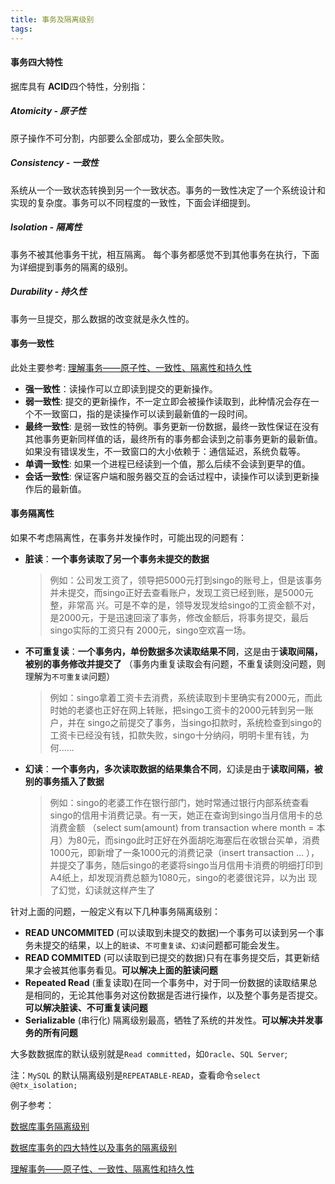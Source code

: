 ```yaml
---
title: 事务及隔离级别
tags:
---
```


#### 事务四大特性
据库具有 **ACID**四个特性，分别指：

##### Atomicity - 原子性
原子操作不可分割，内部要么全部成功，要么全部失败。

##### Consistency - 一致性
系统从一个一致状态转换到另一个一致状态。事务的一致性决定了一个系统设计和实现的复杂度。事务可以不同程度的一致性，下面会详细提到。

##### Isolation - 隔离性
事务不被其他事务干扰，相互隔离。 每个事务都感觉不到其他事务在执行，下面为详细提到事务的隔离的级别。

##### Durability - 持久性
事务一旦提交，那么数据的改变就是永久性的。

#### 事务一致性
此处主要参考: [理解事务——原子性、一致性、隔离性和持久性](http://blog.csdn.net/chosen0ne/article/details/10036775)

* **强一致性**：读操作可以立即读到提交的更新操作。
* **弱一致性**: 提交的更新操作，不一定立即会被操作读取到，此种情况会存在一个不一致窗口，指的是读操作可以读到最新值的一段时间。
* **最终一致性**: 是弱一致性的特例。事务更新一份数据，最终一致性保证在没有其他事务更新同样值的话，最终所有的事务都会读到之前事务更新的最新值。如果没有错误发生，不一致窗口的大小依赖于：通信延迟，系统负载等。
* **单调一致性**: 如果一个进程已经读到一个值，那么后续不会读到更早的值。
* **会话一致性**: 保证客户端和服务器交互的会话过程中，读操作可以读到更新操作后的最新值。

#### 事务隔离性
如果不考虑隔离性，在事务并发操作时，可能出现的问题有：
* **脏读**：**一个事务读取了另一个事务未提交的数据**
    > 例如：公司发工资了，领导把5000元打到singo的账号上，但是该事务并未提交，而singo正好去查看账户，发现工资已经到账，是5000元整，非常高 兴。可是不幸的是，领导发现发给singo的工资金额不对，是2000元，于是迅速回滚了事务，修改金额后，将事务提交，最后singo实际的工资只有 2000元，singo空欢喜一场。
* **不可重复读**：**一个事务内，单份数据多次读取结果不同**，这是由于**读取间隔，被别的事务修改并提交了** （事务内重复读取会有问题，不重复读则没问题，则理解为`不可重复读`问题）
    > 例如：singo拿着工资卡去消费，系统读取到卡里确实有2000元，而此时她的老婆也正好在网上转账，把singo工资卡的2000元转到另一账户，并在 singo之前提交了事务，当singo扣款时，系统检查到singo的工资卡已经没有钱，扣款失败，singo十分纳闷，明明卡里有钱，为 何......
* **幻读**：**一个事务内，多次读取数据的结果集合不同**，幻读是由于**读取间隔，被别的事务插入了数据**
    > 例如：singo的老婆工作在银行部门，她时常通过银行内部系统查看singo的信用卡消费记录。有一天，她正在查询到singo当月信用卡的总消费金额 （select sum(amount) from transaction where month = 本月）为80元，而singo此时正好在外面胡吃海塞后在收银台买单，消费1000元，即新增了一条1000元的消费记录（insert transaction ... ），并提交了事务，随后singo的老婆将singo当月信用卡消费的明细打印到A4纸上，却发现消费总额为1080元，singo的老婆很诧异，以为出 现了幻觉，幻读就这样产生了

针对上面的问题，一般定义有以下几种事务隔离级别：
* **READ UNCOMMITED** (可以读取到未提交的数据)一个事务可以读到另一个事务未提交的结果，以上的`脏读`、`不可重复读`、`幻读`问题都可能会发生。
* **READ COMMITED**  (可以读取到已提交的数据)只有在事务提交后，其更新结果才会被其他事务看见。**可以解决上面的脏读问题**
* **Repeated Read** (重复读取)在同一个事务中，对于同一份数据的读取结果总是相同的，无论其他事务对这份数据是否进行操作，以及整个事务是否提交。**可以解决脏读、不可重复读问题**
* **Serializable** (串行化) 隔离级别最高，牺牲了系统的并发性。**可以解决并发事务的所有问题**

大多数数据库的默认级别就是`Read committed`，如`Oracle`、`SQL Server`; 

注：`MySQL` 的默认隔离级别是`REPEATABLE-READ`，查看命令`select @@tx_isolation;`

例子参考：

[数据库事务隔离级别](http://singo107.iteye.com/blog/1175084)

[数据库事务的四大特性以及事务的隔离级别](http://www.cnblogs.com/fjdingsd/p/5273008.html)

[理解事务——原子性、一致性、隔离性和持久性](http://blog.csdn.net/chosen0ne/article/details/10036775)